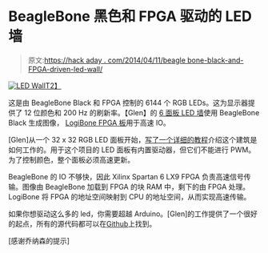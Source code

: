 # BeagleBone 黑色和 FPGA 驱动的 LED 墙

> 原文:[https://hack aday . com/2014/04/11/beagle bone-black-and-FPGA-driven-led-wall/](https://hackaday.com/2014/04/11/beaglebone-black-and-fpga-driven-led-wall/)

[![LED Wall](../Images/a511559e0ce457699429d2cab48f5518.png)T2】](http://hackaday.com/2014/04/11/beaglebone-black-and-fpga-driven-led-wall/ledwall/)

这是由 BeagleBone Black 和 FPGA 控制的 6144 个 RGB LEDs。这为显示器提供了 12 位颜色和 200 Hz 的刷新率。【Glen】的 [6 面板 LED 墙](http://bikerglen.com/blog/expanding-the-beaglebone-black-and-fpga-to-drive-6-or-more-panels/)使用 BeagleBone Black 生成图像， [LogiBone FPGA 板](http://valentfx.com/fpga-logi-family/logi-bone)用于高速 IO。

[Glen]从一个 32 x 32 RGB LED 面板开始，[写了一个详细的教程](http://bikerglen.com/projects/lighting/led-panel-1up/)介绍这个建筑是如何工作的。用于这个项目的 LED 面板有内置驱动器，但它们不能进行 PWM。为了控制颜色，整个面板必须高速更新。

BeagleBone 的 IO 不够快，因此 Xilinx Spartan 6 LX9 FPGA 负责高速信号传输。图像由 BeagleBone 加载到 FPGA 的块 RAM 中，剩下的由 FPGA 处理。LogiBone 将 FPGA 的地址空间映射到 CPU 的地址空间，从而实现高速传输。

如果你想驱动这么多的 led，你需要超越 Arduino。[Glen]的工作提供了一个很好的起点，所有的源代码都可以在[Github](https://github.com/bikerglen/beagle/tree/master/projects/led-panel-6up)上找到。

[感谢乔纳森的提示]
